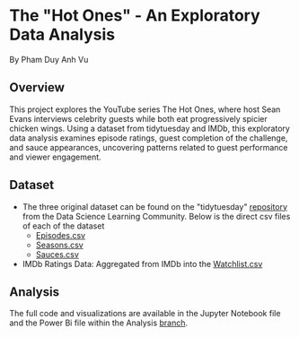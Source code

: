 # The "Hot Ones" - An Exploratory Data Analysis
By Pham Duy Anh Vu

## Overview
This project explores the YouTube series The Hot Ones, where host Sean Evans interviews celebrity guests while both eat progressively spicier chicken wings. Using a dataset from tidytuesday and IMDb, this exploratory data analysis examines episode ratings, guest completion of the challenge, and sauce appearances, uncovering patterns related to guest performance and viewer engagement.

## Dataset
- The three original dataset can be found on the "tidytuesday" [repository](https://github.com/rfordatascience/tidytuesday) from the Data Science Learning Community. Below is the direct csv files of each of the dataset
    + [Episodes.csv](https://github.com/duyanhh4/HotOnes-EDA/blob/main/Datasets/episodes.csv)
    + [Seasons.csv](https://github.com/duyanhh4/HotOnes-EDA/blob/main/Datasets/seasons.csv)
    + [Sauces.csv](https://github.com/duyanhh4/HotOnes-EDA/blob/main/Datasets/sauces.csv)
- IMDb Ratings Data: Aggregated from IMDb into the [Watchlist.csv](https://github.com/duyanhh4/HotOnes-EDA/blob/main/Datasets/WATCHLIST.csv)

## Analysis
The full code and visualizations are available in the Jupyter Notebook file and the Power Bi file within the Analysis [branch](https://github.com/duyanhh4/HotOnes-EDA/blob/main/Analysis). 
